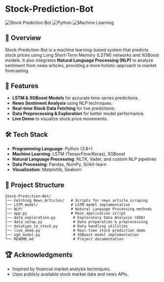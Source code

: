 # Stock-Prediction-Bot

![Stock Prediction Bot](https://img.shields.io/badge/Stock-Prediction-green.svg) ![Python](https://img.shields.io/badge/Python-3.8%2B-blue.svg) ![Machine Learning](https://img.shields.io/badge/Machine%20Learning-LSTM%20%26%20NLP-orange.svg)

## 📌 Overview
Stock-Prediction-Bot is a machine learning-based system that predicts stock prices using Long Short-Term Memory (LSTM) networks and XGBoost models. It also integrates **Natural Language Processing (NLP)** to analyze sentiment from news articles, providing a more holistic approach to market forecasting.

## 🚀 Features
- **LSTM & XGBoost Models** for accurate time-series predictions.
- **News Sentiment Analysis** using NLP techniques.
- **Real-time Stock Data Fetching** for live predictions.
- **Data Preprocessing & Exploration** for better model performance.
- **Live Demo** to visualize stock price movements.

## 🛠 Tech Stack
- **Programming Language**: Python (3.8+)
- **Machine Learning**: LSTM (TensorFlow/Keras), XGBoost
- **Natural Language Processing**: NLTK, Vader, and custom NLP pipelines
- **Data Processing**: Pandas, NumPy, Scikit-learn
- **Visualization**: Matplotlib, Seaborn

## 📂 Project Structure
```
Stock-Prediction-Bot/
│── Fetching_News_Articles/   # Scripts for news article scraping
│── LSTM_model/               # LSTM model implementation
│── NLP/                      # Natural Language Processing methods
│── app.py                    # Main application script
│── data_exploration.py        # Exploratory Data Analysis (EDA)
│── data_setup.py              # Data preparation & preprocessing
│── datatype_to_stock.py       # Data handling utilities
│── live_demo.py               # Real-time stock prediction demo
│── xgb_model.py               # XGBoost model implementation
└── README.md                  # Project documentation
```

## 🏆 Acknowledgments
- Inspired by financial market analysis techniques.
- Uses publicly available stock market data and news APIs.



